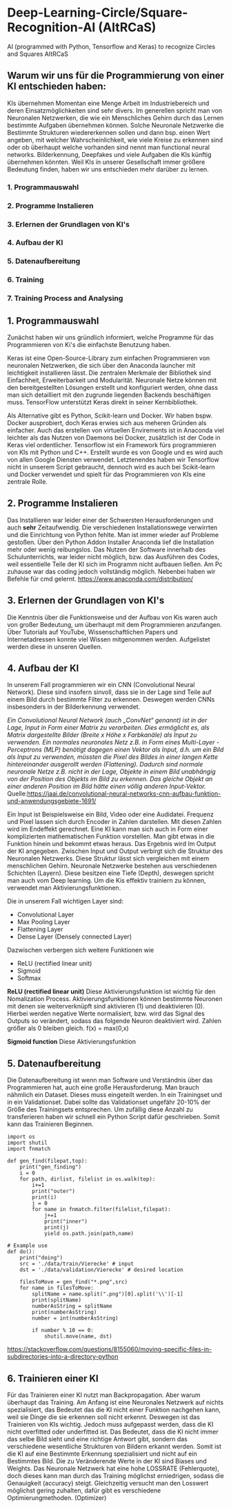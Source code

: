 # Deep-Learning-Circle/Square-Recognition-AI (AItRCaS)
AI (programmed with Python, Tensorflow and Keras) to recognize Circles and Squares AItRCaS 

## Warum wir uns für die Programmierung von einer KI entschieden haben:

KIs übernehmen Momentan eine Menge Arbeit im Industriebereich und deren Einsatzmöglichkeiten sind sehr divers.
Im generellen spricht man von Neuronalen Netzwerken, die wie ein Menschliches Gehirn durch das Lernen bestimmte Aufgaben übernehmen können. Solche Neuronale Netzwerke die Bestimmte Strukturen wiedererkennen sollen und dann bsp. einen Wert angeben, mit welcher Wahrscheinlichkeit, wie viele Kreise zu erkennen sind oder ob überhaupt welche vorhanden sind nennt man functional neural networks.
Bilderkennung, Deepfakes und viele Aufgaben die KIs künftig übernehmen könnten. Weil KIs in unserer Gesellschaft immer größere Bedeutung finden, haben wir uns entschieden mehr darüber zu lernen.

### 1. Programmauswahl
### 2. Programme Instalieren
### 3. Erlernen der Grundlagen von KI's
### 4. Aufbau der KI
### 5. Datenaufbereitung
### 6. Training
### 7. Training Process and Analysing

## 1. Programmauswahl
Zunächst haben wir uns gründlich informiert, welche Programme für das Programmieren von Ki's die einfachste Benutzung haben.

Keras ist eine Open-Source-Library zum einfachen Programmieren von neuronalen Netzwerken, die sich über den Anaconda launcher mit leichtigkeit installieren lässt. Die zentralen Merkmale der Bibliothek sind Einfachheit, Erweiterbarkeit und Modularität. Neuronale Netze können mit den bereitgestellten Lösungen erstellt und konfiguriert werden, ohne dass man sich detailliert mit den zugrunde liegenden Backends beschäftigen muss. TensorFlow unterstützt Keras direkt in seiner Kernbibliothek. 

Als Alternative gibt es Python, Scikit-learn und Docker. Wir haben bspw. Docker ausprobiert, doch Keras erwies sich aus meheren Gründen als einfacher. Auch das erstellen von virtuellen Envirements ist in Anaconda viel leichter als das Nutzen von Daemons bei Docker, zusätzlich ist der Code in Keras viel ordentlicher. Tensorflow ist ein Framework fürs programmieren von KIs mit Python und C++. Erstellt wurde es von Google und es wird auch von allen Google Diensten verwendet. Letztenendes haben wir Tensorflow nicht in unserem Script gebraucht, dennoch wird es auch bei Scikit-learn und Docker verwendet und spielt für das Programmieren von KIs eine zentrale Rolle. 

## 2. Programme Instalieren
Das Installieren war leider einer der Schwersten Herausforderungen und auch __sehr__ Zeitaufwendig. Die verschiedenen Installationswege verwirrten und die Einrichtung von Python fehlte. Man ist immer wieder auf Probleme gestoßen. Über den Python Addon Installer Anaconda lief die Installation mehr oder wenig reibungslos. Das Nutzen der Software innerhalb des Schulunterrichts, war leider nicht möglich, bzw. das Ausführen des Codes, weil  essentielle Teile der KI sich im Programm nicht aufbauen ließen. Am Pc zuhause war das coding jedoch vollständig möglich. Nebenbei haben wir Befehle für cmd gelernt.
https://www.anaconda.com/distribution/

## 3. Erlernen der Grundlagen von KI's
Die Kenntnis über die Funktionsweise und der Aufbau von Kis waren auch von großer Bedeutung, um überhaupt mit dem Programmieren anzufangen. Über Tutorials auf YouTube, Wissenschaftlichen Papers und Internetadressen konnte viel Wissen mitgenommen werden.
Aufgelistet werden diese in unseren Quellen.

## 4. Aufbau der KI
In unserem Fall programmieren wir ein CNN (Convolutional Neural Network). Diese sind insofern sinvoll, dass sie in der Lage sind Teile auf einem Bild durch bestimmte Filter zu erkennen. Deswegen werden CNNs insbesonders in der Bilderkennung verwendet. 

*Ein Convolutional Neural Network (auch „ConvNet“ genannt) ist in der Lage, Input in Form einer Matrix zu verarbeiten. Dies ermöglicht es, als Matrix dargestellte Bilder (Breite x Höhe x Farbkanäle) als Input zu verwenden. Ein normales neuronales Netz z.B. in Form eines Multi-Layer -Perceptrons (MLP) benötigt dagegen einen Vektor als Input, d.h. um ein Bild als Input zu verwenden, müssten die Pixel des Bildes in einer langen Kette hintereinander ausgerollt werden (Flattening). Dadurch sind normale neuronale Netze z.B. nicht in der Lage, Objekte in einem Bild unabhängig von der Position des Objekts im Bild zu erkennen. Das gleiche Objekt an einer anderen Position im Bild hätte einen völlig anderen Input-Vektor.*
Quelle:https://jaai.de/convolutional-neural-networks-cnn-aufbau-funktion-und-anwendungsgebiete-1691/

Ein Input ist Beispielsweise ein Bild, Video oder eine Audidatei. Frequenz und Pixel lassen sich durch Encoder in Zahlen darstellen. Mit diesen Zahlen wird im Endeffekt gerechnet. Eine KI kann man sich auch in Form einer komplizierten mathematischen Funktion vorstellen. Man gibt etwas in die Funktion hinein und bekommt etwas heraus. Das Ergebnis wird Im Output der KI angegeben. Zwischen Input und Output verbirgt sich die Struktur des Neuronalen Netzwerks. Diese Struktur lässt sich vergleichen mit einem menschlichen Gehirn. Neuronale Netzwerke bestehen aus verschiedenen Schichten (Layern). Diese besitzen eine Tiefe (Depth), deswegen spricht man auch vom Deep learning. Um die Kis effektiv trainiern zu können, verwendet man Aktivierungsfunktionen.

Die in unserem Fall wichtigen Layer sind: 
- Convolutional Layer
- Max Pooling Layer
- Flattening Layer
- Dense Layer (Densely connected Layer)

Dazwischen verbergen sich weitere Funktionen wie
- ReLU (rectified linear unit)
- Sigmoid
- Softmax







__ReLU (rectified linear unit)__
Diese Aktivierungsfunktion ist wichtig für den Nomalization Process. Aktivierungsfunktionen können bestimmte Neuronen mit denen sie weiterverknüpft sind aktivieren (1) und deaktivieren (0). Hierbei werden negative Werte normalisiert, bzw. wird das Signal des Outputs so verändert, sodass das folgende Neuron deaktiviert wird. Zahlen größer als 0 bleiben gleich.
f(x) = max(0,x)

__Sigmoid function__
Diese Aktivierungsfunktion










## 5. Datenaufbereitung
Die Datenaufbereitung ist wenn man Software und Verständnis über das Programmieren hat, auch eine große Herausforderung.
Man brauch nähmlich ein Dataset. Dieses muss eingeteilt werden. In ein Trainingset und in ein Validationset. Dabei sollte das Validationset ungefähr 20-10% der Größe des Trainingsets entsprechen. Um zufällig diese Anzahl zu transferieren haben wir schnell ein Python Script dafür geschrieben. Somit kann das Trainieren Beginnen.
```
import os
import shutil
import fnmatch

def gen_find(filepat,top):
    print("gen_finding")
    i = 0
    for path, dirlist, filelist in os.walk(top):
        i+=1
        print("outer")
        print(i)
        j = 0
        for name in fnmatch.filter(filelist,filepat):
            j+=1
            print("inner")
            print(j)
            yield os.path.join(path,name)

# Example use
def do():
    print("doing")
    src = './data/train/Vierecke' # input
    dst = './data/validation/Vierecke' # desired location

    filesToMove = gen_find("*.png",src)
    for name in filesToMove:
        splitName = name.split(".png")[0].split('\\')[-1]
        print(splitName)
        numberAsString = splitName
        print(numberAsString)
        number = int(numberAsString)
        
        if number % 10 == 0:
            shutil.move(name, dst)
```
           
https://stackoverflow.com/questions/8155060/moving-specific-files-in-subdirectories-into-a-directory-python

## 6. Trainieren einer KI 
Für das Trainieren einer KI nutzt man Backpropagation. Aber warum überhaupt das Training. Am Anfang ist eine Neuronales Netzwerk auf nichts spezialisiert, das Bedeutet das die KI nicht einer Funktion nachgehen kann, weil sie Dinge die sie erkennen soll nicht erkennt.
Deswegen ist das Trainieren von KIs wichtig. Jedoch muss aufgepasst werden, dass die KI nicht overfitted oder underfitted ist. Das Bedeutet, dass die KI nicht immer das selbe Bild sieht und eine richtige Antwort gibt, sondern das verschiedene wesentliche Strukturen von Bildern erkannt werden. Somit ist die KI auf eine Bestimmte Erkennung spezialisiert und nicht auf ein Bestimmtes Bild.
Die zu Veränderende Werte in der KI sind Biases und Weights.
Das Neuronale Netzwerk hat eine hohe LOSSRATE (Fehlerquote), doch dieses kann man durch das Training möglichst erniedrigen, sodass die Genauigkeit (accuracy) steigt. Gleichzeitig versucht man den Losswert möglichst gering zuhalten, dafür gibt es verschiedene Optimierungmethoden. (Optimizer)







